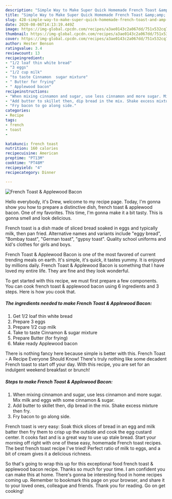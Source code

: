```yaml
---
description: "Simple Way to Make Super Quick Homemade French Toast &amp;amp; Applewood Bacon"
title: "Simple Way to Make Super Quick Homemade French Toast &amp;amp; Applewood Bacon"
slug: 428-simple-way-to-make-super-quick-homemade-french-toast-and-amp-applewood-bacon
date: 2020-08-06T14:13:19.449Z
image: https://img-global.cpcdn.com/recipes/a3ae0143c2a067dd/751x532cq70/french-toast-applewood-bacon-recipe-main-photo.jpg
thumbnail: https://img-global.cpcdn.com/recipes/a3ae0143c2a067dd/751x532cq70/french-toast-applewood-bacon-recipe-main-photo.jpg
cover: https://img-global.cpcdn.com/recipes/a3ae0143c2a067dd/751x532cq70/french-toast-applewood-bacon-recipe-main-photo.jpg
author: Hester Benson
ratingvalue: 3.4
reviewcount: 13
recipeingredient:
- "1/2 loaf thin white bread"
- "3 eggs"
- "1/2 cup milk"
- "to taste Cinnamon  sugar mixture"
- " Butter for frying"
- " Applewood bacon"
recipeinstructions:
- "When mixing cinnamon and sugar, use less cinnamon and more sugar. Mix milk and eggs with some cinnamon &amp; sugar."
- "Add butter to skillet then, dip bread in the mix. Shake excess mixture then fry."
- "Fry bacon to go along side."
categories:
- Recipe
tags:
- french
- toast
- 

katakunci: french toast  
nutrition: 160 calories
recipecuisine: American
preptime: "PT13M"
cooktime: "PT48M"
recipeyield: "4"
recipecategory: Dinner

---
```



![French Toast &amp; Applewood Bacon](https://img-global.cpcdn.com/recipes/a3ae0143c2a067dd/751x532cq70/french-toast-applewood-bacon-recipe-main-photo.jpg)

Hello everybody, it's Drew, welcome to my recipe page. Today, I'm gonna show you how to prepare a distinctive dish, french toast &amp; applewood bacon. One of my favorites. This time, I'm gonna make it a bit tasty. This is gonna smell and look delicious.

French toast is a dish made of sliced bread soaked in eggs and typically milk, then pan fried. Alternative names and variants include &#34;eggy bread&#34;, &#34;Bombay toast&#34;, &#34;German toast&#34;, &#34;gypsy toast&#34;. Quality school uniforms and kid&#39;s clothes for girls and boys.

French Toast &amp; Applewood Bacon is one of the most favored of current trending meals on earth. It's simple, it's quick, it tastes yummy. It is enjoyed by millions daily. French Toast &amp; Applewood Bacon is something that I have loved my entire life. They are fine and they look wonderful.


To get started with this recipe, we must first prepare a few components. You can cook french toast &amp; applewood bacon using 6 ingredients and 3 steps. Here is how you cook that.

<!--inarticleads1-->

##### The ingredients needed to make French Toast &amp; Applewood Bacon:

1. Get 1/2 loaf thin white bread
1. Prepare 3 eggs
1. Prepare 1/2 cup milk
1. Take to taste Cinnamon &amp; sugar mixture
1. Prepare  Butter (for frying)
1. Make ready  Applewood bacon


There is nothing fancy here because simple is better with this. French Toast - A Recipe Everyone Should Know! There&#39;s truly nothing like some decadent French toast to start off your day. With this recipe, you are set for an indulgent weekend breakfast or brunch! 

<!--inarticleads2-->

##### Steps to make French Toast &amp; Applewood Bacon:

1. When mixing cinnamon and sugar, use less cinnamon and more sugar. Mix milk and eggs with some cinnamon &amp; sugar.
1. Add butter to skillet then, dip bread in the mix. Shake excess mixture then fry.
1. Fry bacon to go along side.


French toast is very easy: Soak thick slices of bread in an egg and milk batter then fry them to crisp up the outside and cook the egg custard center. It cooks fast and is a great way to use up stale bread. Start your morning off right with one of these easy, homemade French toast recipes. The best french toast recipe I&#39;ve tried! Perfect ratio of milk to eggs, and a bit of cream gives it a delicious richness. 

So that's going to wrap this up for this exceptional food french toast &amp; applewood bacon recipe. Thanks so much for your time. I am confident you can make this at home. There's gonna be interesting food in home recipes coming up. Remember to bookmark this page on your browser, and share it to your loved ones, colleague and friends. Thank you for reading. Go on get cooking!
